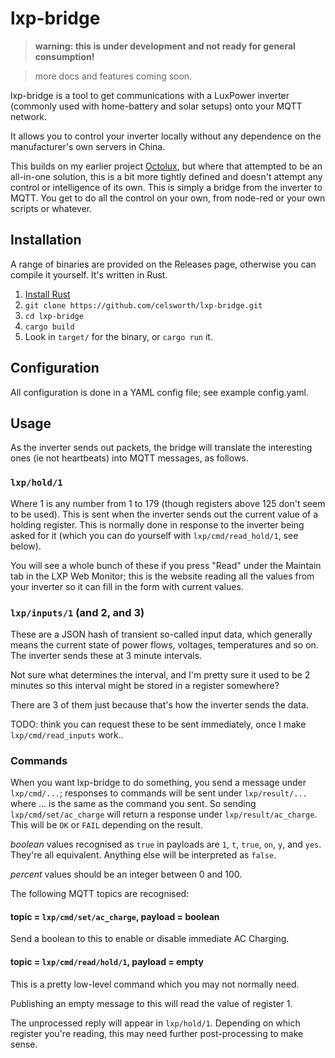 # lxp-bridge

> **warning: this is under development and not ready for general consumption!**

> more docs and features coming soon.

lxp-bridge is a tool to get communications with a LuxPower inverter (commonly used with home-battery and solar setups) onto your MQTT network.

It allows you to control your inverter locally without any dependence on the manufacturer's own servers in China.

This builds on my earlier project [Octolux](https://github.com/celsworth/octolux), but where that attempted to be an all-in-one solution, this is a bit more tightly defined and doesn't attempt any control or intelligence of its own. This is simply a bridge from the inverter to MQTT. You get to do all the control on your own, from node-red or your own scripts or whatever.


## Installation

A range of binaries are provided on the Releases page, otherwise you can compile it yourself. It's written in Rust.

  1. [Install Rust](https://www.rust-lang.org/tools/install)
  1. `git clone https://github.com/celsworth/lxp-bridge.git`
  1. `cd lxp-bridge`
  1. `cargo build`
  1. Look in `target/` for the binary, or `cargo run` it.


## Configuration

All configuration is done in a YAML config file; see example config.yaml.

## Usage

As the inverter sends out packets, the bridge will translate the interesting ones (ie not heartbeats) into MQTT messages, as follows.

### `lxp/hold/1`

Where 1 is any number from 1 to 179 (though registers above 125 don't seem to be used). This is sent when the inverter sends out the current value of a holding register. This is normally done in response to the inverter being asked for it (which you can do yourself with `lxp/cmd/read_hold/1`, see below).

You will see a whole bunch of these if you press "Read" under the Maintain tab in the LXP Web Monitor; this is the website reading all the values from your inverter so it can fill in the form with current values.

### `lxp/inputs/1` (and 2, and 3)

These are a JSON hash of transient so-called input data, which generally means the current state of power flows, voltages, temperatures and so on. The inverter sends these at 3 minute intervals.

Not sure what determines the interval, and I'm pretty sure it used to be 2 minutes so this interval might be stored in a register somewhere?

There are 3 of them just because that's how the inverter sends the data.

TODO: think you can request these to be sent immediately, once I make `lxp/cmd/read_inputs` work..


### Commands

When you want lxp-bridge to do something, you send a message under `lxp/cmd/...`; responses to commands will be sent under `lxp/result/...` where ... is the same as the command you sent. So sending `lxp/cmd/set/ac_charge` will return a response under `lxp/result/ac_charge`. This will be `OK` or `FAIL` depending on the result.

*boolean* values recognised as `true` in payloads are `1`, `t`, `true`, `on`, `y`, and `yes`. They're all equivalent. Anything else will be interpreted as `false`.

*percent* values should be an integer between 0 and 100.


The following MQTT topics are recognised:

#### topic = `lxp/cmd/set/ac_charge`, payload = boolean

Send a boolean to this to enable or disable immediate AC Charging.


#### topic = `lxp/cmd/read/hold/1`, payload = empty

This is a pretty low-level command which you may not normally need.

Publishing an empty message to this will read the value of register 1.

The unprocessed reply will appear in `lxp/hold/1`. Depending on which register you're reading, this may need further post-processing to make sense.


